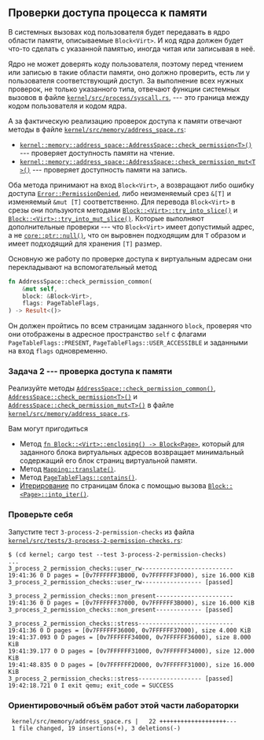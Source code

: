 ## Проверки доступа процесса к памяти

В системных вызовах код пользователя будет передавать в ядро области памяти, описываемые `Block<Virt>`.
И код ядра должен будет что-то сделать с указанной памятью,
иногда читая или записывая в неё.

Ядро не может доверять коду пользователя, поэтому перед чтением или записью в такие области памяти,
оно должно проверить, есть ли у пользователя соответствующий доступ.
За выполнение всех нужных проверок, не только указанного типа,
отвечают функции системных вызовов в файле [`kernel/src/process/syscall.rs`](https://gitlab.com/sergey-v-galtsev/nikka-public/-/blob/master/kernel/src/process/syscall.rs), ---
это граница между кодом пользователя и кодом ядра.

А за фактическую реализацию проверок доступа к памяти отвечают методы в файле [`kernel/src/memory/address_space.rs`](https://gitlab.com/sergey-v-galtsev/nikka-public/-/blob/master/kernel/src/memory/address_space.rs):

- [`kernel::memory::address_space::AddressSpace::check_permission<T>()`](../../doc/kernel/memory/address_space/struct.AddressSpace.html#method.check_permission) --- проверяет доступность памяти на чтение.
- [`kernel::memory::address_space::AddressSpace::check_permission_mut<T>()`](../../doc/kernel/memory/address_space/struct.AddressSpace.html#method.check_permission_mut) --- проверяет доступность памяти на запись.

Оба метода принимают на вход `Block<Virt>`, а возвращают либо ошибку доступа
[`Error::PermissionDenied`](../../doc/kernel/error/enum.Error.html#variant.PermissionDenied),
либо неизменяемый срез `&[T]` и изменяемый `&mut [T]` соответственно.
Для перевода `Block<Virt>` в срезы они пользуются методами
[`Block::<Virt>::try_into_slice()`](../../doc/ku/memory/block/struct.Block.html#method.try_into_slice) и
[`Block::<Virt>::try_into_mut_slice()`](../../doc/ku/memory/block/struct.Block.html#method.try_into_mut_slice).
Которые выполняют дополнительные проверки --- что `Block<Virt>` имеет допустимый адрес, а не
[`core::ptr::null()`](https://doc.rust-lang.org/nightly/core/ptr/fn.null.html),
что он выровнен подходящим для `T` образом и имеет подходящий для хранения `[T]` размер.

Основную же работу по проверке доступа к виртуальным адресам они перекладывают на вспомогательный метод

```rust
fn AddressSpace::check_permission_common(
    &mut self,
    block: &Block<Virt>,
    flags: PageTableFlags,
) -> Result<()>
```

Он должен пройтись по всем страницам заданного `block`, проверяя что они отображены в адресное пространство `self`
с флагами `PageTableFlags::PRESENT`, `PageTableFlags::USER_ACCESSIBLE` и заданными на вход `flags` одновременно.


### Задача 2 --- проверка доступа к памяти

Реализуйте методы [`AddressSpace::check_permission_common()`](../../doc/kernel/memory/address_space/struct.AddressSpace.html#method.check_permission_common), [`AddressSpace::check_permission<T>()`](../../doc/kernel/memory/address_space/struct.AddressSpace.html#method.check_permission) и [`AddressSpace::check_permission_mut<T>()`](../../doc/kernel/memory/address_space/struct.AddressSpace.html#method.check_permission_mut) в файле [`kernel/src/memory/address_space.rs`](https://gitlab.com/sergey-v-galtsev/nikka-public/-/blob/master/kernel/src/memory/address_space.rs).

Вам могут пригодиться

- Метод [`fn Block::<Virt>::enclosing() -> Block<Page>`](../../doc/ku/memory/block/struct.Block.html#method.enclosing), который для заданного блока виртуальных адресов возвращает минимальный содержащий его блок страниц виртуальной памяти.
- Метод [`Mapping::translate()`](../../doc/kernel/memory/mapping/struct.Mapping.html#method.translate).
- Метод [`PageTableFlags::contains()`](../../doc/ku/memory/mmu/struct.PageTableFlags.html#method.contains).
- [Итерирование](../../doc/ku/memory/block/struct.Block.html#impl-IntoIterator-for-Block%3CT%3E) по страницам блока с помощью вызова [`Block::<Page>::into_iter()`](../../doc/ku/memory/block/struct.Block.html#method.into_iter).


### Проверьте себя

Запустите тест `3-process-2-permission-checks` из файлa
[`kernel/src/tests/3-process-2-permission-checks.rs`](https://gitlab.com/sergey-v-galtsev/nikka-public/-/blob/master/kernel/src/tests/3-process-2-permission-checks.rs):

```console
$ (cd kernel; cargo test --test 3-process-2-permission-checks)
...
3_process_2_permission_checks::user_rw--------------------------
19:41:36 0 D pages = [0v7FFFFFF3B000, 0v7FFFFFF3F000), size 16.000 KiB
3_process_2_permission_checks::user_rw----------------- [passed]

3_process_2_permission_checks::non_present----------------------
19:41:36 0 D pages = [0v7FFFFFF37000, 0v7FFFFFF3B000), size 16.000 KiB
3_process_2_permission_checks::non_present------------- [passed]

3_process_2_permission_checks::stress---------------------------
19:41:36 0 D pages = [0v7FFFFFF36000, 0v7FFFFFF37000), size 4.000 KiB
19:41:37.093 0 D pages = [0v7FFFFFF34000, 0v7FFFFFF36000), size 8.000 KiB
19:41:39.177 0 D pages = [0v7FFFFFF31000, 0v7FFFFFF34000), size 12.000 KiB
19:41:48.835 0 D pages = [0v7FFFFFF2D000, 0v7FFFFFF31000), size 16.000 KiB
3_process_2_permission_checks::stress------------------ [passed]
19:42:18.721 0 I exit qemu; exit_code = SUCCESS
```


### Ориентировочный объём работ этой части лабораторки

```console
 kernel/src/memory/address_space.rs |   22 +++++++++++++++++++---
 1 file changed, 19 insertions(+), 3 deletions(-)
```
